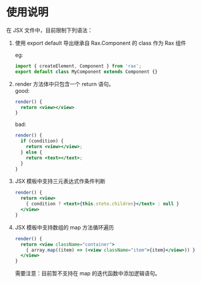 # 使用说明

在 JSX 文件中，目前限制下列语法：

1. 使用 export default 导出继承自 Rax.Component 的 class 作为 Rax 组件

   eg:

   ```jsx
   import { createElement, Component } from 'rax';
   export default class MyComponent extends Component {}
   ```

2. render 方法体中只包含一个 return 语句。  
   good:

   ```jsx harmony
   render() {
     return <view></view>
   }
   ```
   bad:
   ```jsx harmony
   render() {
     if (condition) {
       return <view></view>;
     } else {
       return <text></text>;
     }
   }
   ```

3. JSX 模板中支持三元表达式作条件判断

   ```jsx
   render() {
     return <view>
       { condition ? <text>{this.stete.children}</text> : null }
     </view>
   }
   ```

4. JSX 模板中支持数组的 map 方法循环遍历

   ```jsx
   render() {
     return <view className="container">
       { array.map((item) => (<view className="item">{item}</view>)) }
     </view>
   }
   ```

   需要注意：目前暂不支持在 map 的迭代函数中添加逻辑语句。
